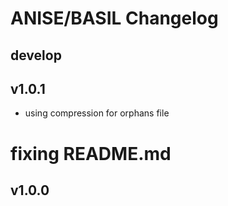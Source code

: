 # ANISE/BASIL Changelog

## develop

## v1.0.1

* using compression for orphans file
# fixing README.md

## v1.0.0
